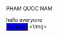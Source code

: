 PHAM QUOC NAM
<html>
<head>
<style>
  .beauty{
    background-color: blue;
    transition: 1s;
    }
  .beauty:hover{
    background-color: red;
    }
  
</style>
</head>

<body>
<div>hello everyone</div>
  <button class="beauty">tui la ai</button>
<img scr="https://www.google.com/imgres?imgurl=https%3A%2F%2Fimg.freepik.com%2Ffree-vector%2Fhand-drawn-science-education-background_23-2148499325.jpg&tbnid=iMjI9oIDKUfqeM&vet=12ahUKEwixsc6nnYSDAxXFgFYBHVZ6BKcQMygBegQIARB1..i&imgrefurl=https%3A%2F%2Fwww.freepik.com%2Ffree-photos-vectors%2Fscience&docid=om4fbOQdDW1VcM&w=626&h=417&q=science&hl=en&ved=2ahUKEwixsc6nnYSDAxXFgFYBHVZ6BKcQMygBegQIARB1"><\img>
  
</body>
  
</html>
